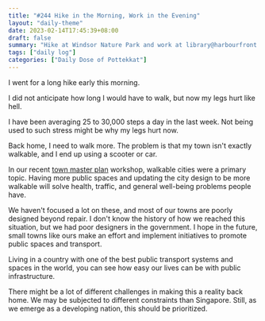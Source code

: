 ```yaml
---
title: "#244 Hike in the Morning, Work in the Evening"
layout: "daily-theme"
date: 2023-02-14T17:45:39+08:00
draft: false
summary: "Hike at Windsor Nature Park and work at library@harbourfront."
tags: ["daily log"]
categories: ["Daily Dose of Pottekkat"]
---
```


I went for a long hike early this morning.

I did not anticipate how long I would have to walk, but now my legs hurt like hell.

I have been averaging 25 to 30,000 steps a day in the last week. Not being used to such stress might be why my legs hurt now.

Back home, I need to walk more. The problem is that my town isn't exactly walkable, and I end up using a scooter or car.

In our recent [town master plan](/daily/16-10-22-the-master-plan/) workshop, walkable cities were a primary topic. Having more public spaces and updating the city design to be more walkable will solve health, traffic, and general well-being problems people have.

We haven't focused a lot on these, and most of our towns are poorly designed beyond repair. I don't know the history of how we reached this situation, but we had poor designers in the government. I hope in the future, small towns like ours make an effort and implement initiatives to promote public spaces and transport.

Living in a country with one of the best public transport systems and spaces in the world, you can see how easy our lives can be with public infrastructure.

There might be a lot of different challenges in making this a reality back home. We may be subjected to different constraints than Singapore. Still, as we emerge as a developing nation, this should be prioritized.
